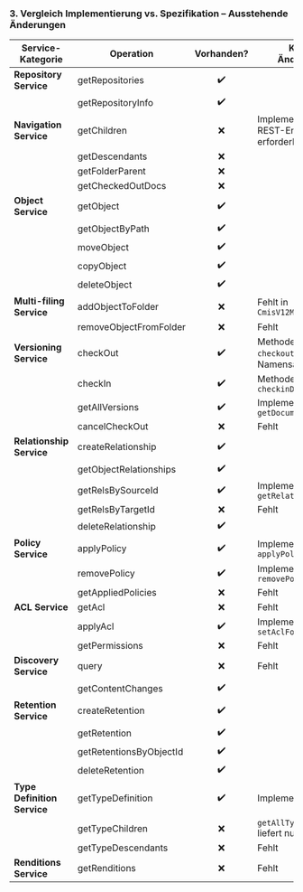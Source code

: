 ### 3. Vergleich Implementierung vs. Spezifikation – Ausstehende Änderungen

| Service-Kategorie         | Operation                       | Vorhanden? | Kommentar / Änderungspunkte                                 |
|---------------------------|---------------------------------|:----------:|-------------------------------------------------------------|
| **Repository Service**    | getRepositories                 | ✔️         |                                                             |
|                           | getRepositoryInfo               | ✔️         |                                                             |
| **Navigation Service**    | getChildren                     | ❌         | Implementierung fehlt; REST-Endpunkt erforderlich           |
|                           | getDescendants                  | ❌         |                                                             |
|                           | getFolderParent                 | ❌         |                                                             |
|                           | getCheckedOutDocs               | ❌         |                                                             |
| **Object Service**        | getObject                       | ✔️         |                                                             |
|                           | getObjectByPath                 | ✔️         |                                                             |
|                           | moveObject                      | ✔️         |                                                             |
|                           | copyObject                      | ✔️         |                                                             |
|                           | deleteObject                    | ✔️         |                                                             |
| **Multi-filing Service**  | addObjectToFolder               | ❌         | Fehlt in `CmisV12MockController`                           |
|                           | removeObjectFromFolder          | ❌         | Fehlt                                                      |
| **Versioning Service**    | checkOut                        | ✔️         | Methode heißt `checkoutDocument` – Namensangleichung prüfen |
|                           | checkIn                         | ✔️         | Methode heißt `checkinDocument`                            |
|                           | getAllVersions                  | ✔️         | Implementiert als `getDocumentVersions`                    |
|                           | cancelCheckOut                  | ❌         | Fehlt                                                      |
| **Relationship Service**   | createRelationship              | ✔️         |                                                             |
|                           | getObjectRelationships          | ✔️         |                                                             |
|                           | getRelsBySourceId               | ✔️         | Implementiert als `getRelationshipsByObjectId`             |
|                           | getRelsByTargetId               | ❌         | Fehlt                                                      |
|                           | deleteRelationship              | ✔️         |                                                             |
| **Policy Service**        | applyPolicy                     | ✔️         | Implementiert als `applyPolicyToObject`                    |
|                           | removePolicy                    | ✔️         | Implementiert als `removePolicyFromObject`                 |
|                           | getAppliedPolicies              | ❌         | Fehlt                                                      |
| **ACL Service**           | getAcl                          | ❌         | Fehlt                                                      |
|                           | applyAcl                        | ✔️         | Implementiert als `setAclForObject`                        |
|                           | getPermissions                  | ❌         | Fehlt                                                      |
| **Discovery Service**     | query                           | ❌         | Fehlt                                                      |
|                           | getContentChanges               | ✔️         |                                                             |
| **Retention Service**     | createRetention                 | ✔️         |                                                             |
|                           | getRetention                    | ✔️         |                                                             |
|                           | getRetentionsByObjectId         | ✔️         |                                                             |
|                           | deleteRetention                 | ✔️         |                                                             |
| **Type Definition Service** | getTypeDefinition             | ✔️         | Implementiert als `getType`                                |
|                           | getTypeChildren                 | ❌         | `getAllTypeDefinitions` liefert nur flache Liste           |
|                           | getTypeDescendants              | ❌         | Fehlt                                                      |
| **Renditions Service**    | getRenditions                   | ❌         | Fehlt                                                      |
